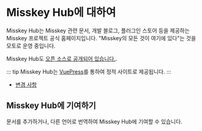 # Misskey Hub에 대하여
Misskey Hub는 Misskey 관련 문서, 개발 블로그, 플러그인 스토어 등을 제공하는 Misskey 프로젝트 공식 홈페이지입니다.
"Misskey의 모든 것이 여기에 있다"는 것을 모토로 운영 중입니다.

Misskey Hub도 [오픈 소스로 공개되어 있습니다.](https://github.com/misskey-dev/misskey-hub).

::: tip
Misskey Hub는 [VuePress](https://github.com/vuepress/vuepress-next)를 통하여 정적 사이트로 제공됩니다.
:::

- [변경 사항](../updates.md)

## Misskey Hub에 기여하기
문서를 추가하거나, 다른 언어로 번역하여 Misskey Hub에 기여할 수 있습니다.
